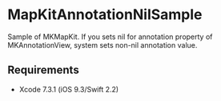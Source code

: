 # MapKitAnnotationNilSample

Sample of MKMapKit.
If you sets nil for annotation property of MKAnnotationView, system sets non-nil annotation value.

## Requirements
- Xcode 7.3.1 (iOS 9.3/Swift 2.2)
